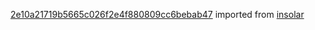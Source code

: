 [2e10a21719b5665c026f2e4f880809cc6bebab47](https://github.com/insolar/insolar/commit/2e10a21719b5665c026f2e4f880809cc6bebab47) imported from [insolar](https://github.com/insolar/insolar)
